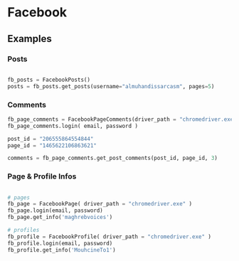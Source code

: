 # Facebook

## Examples

### Posts

```python 

fb_posts = FacebookPosts()
posts = fb_posts.get_posts(username="almuhandissarcasm", pages=5)

```

### Comments
```python
fb_page_comments = FacebookPageComments(driver_path = "chromedriver.exe")
fb_page_comments.login( email, password )

post_id = "206555864554844"
page_id = "1465622106863621"

comments = fb_page_comments.get_post_comments(post_id, page_id, 3)
```

### Page & Profile Infos

```python

# pages
fb_page = FacebookPage( driver_path = "chromedriver.exe" )
fb_page.login(email, password)
fb_page.get_info('maghrebvoices')

# profiles
fb_profile = FacebookProfile( driver_path = "chromedriver.exe" )
fb_profile.login(email, password)
fb_profile.get_info('MouhcineTo1')


```
